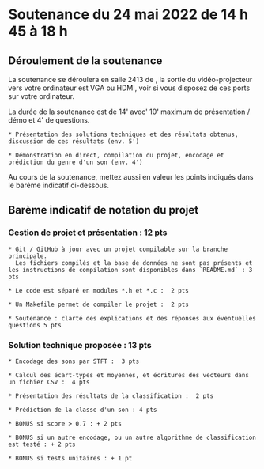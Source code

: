 # Soutenance du 24 mai 2022 de 14 h 45 à 18 h

## Déroulement de la soutenance 

La soutenance se déroulera en salle 2413 de , la sortie du vidéo-projecteur vers votre ordinateur est VGA ou HDMI, voir si vous disposez de ces ports sur votre ordinateur.

La durée de la soutenance est de 14' avec' 10' maximum de présentation / démo  et 4' de questions.

    * Présentation des solutions techniques et des résultats obtenus, discussion de ces résultats (env. 5')

    * Démonstration en direct, compilation du projet, encodage et prédiction du genre d'un son (env. 4')

Au cours de la soutenance, mettez aussi en valeur les points indiqués dans le barême indicatif ci-dessous.

## Barème indicatif de notation du projet 

### Gestion de projet et présentation : 12 pts

    * Git / GitHub à jour avec un projet compilable sur la branche principale.
      Les fichiers compilés et la base de données ne sont pas présents et les instructions de compilation sont disponibles dans `README.md` : 3 pts 

    * Le code est séparé en modules *.h et *.c :  2 pts
    
    * Un Makefile permet de compiler le projet :  2 pts
  
    * Soutenance : clarté des explications et des réponses aux éventuelles questions 5 pts 

### Solution technique proposée : 13 pts

    * Encodage des sons par STFT :  3 pts

    * Calcul des écart-types et moyennes, et écritures des vecteurs dans un fichier CSV :  4 pts 

    * Présentation des résultats de la classification :  2 pts

    * Prédiction de la classe d'un son : 4 pts

    * BONUS si score > 0.7 : + 2 pts

    * BONUS si un autre encodage, ou un autre algorithme de classification est testé : + 2 pts

    * BONUS si tests unitaires : + 1 pt

